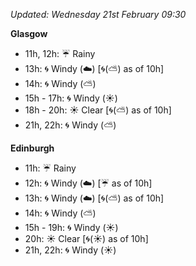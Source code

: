 *Updated: Wednesday 21st February 09:30*

**Glasgow**

* 11h, 12h: :umbrella: Rainy
* 13h: :cyclone: Windy (:cloud:) [:cyclone:(:partly_sunny:) as of 10h]
* 14h: :cyclone: Windy (:partly_sunny:)
* 15h - 17h: :cyclone: Windy (:sunny:)
* 18h - 20h: :sunny: Clear [:cyclone:(:partly_sunny:) as of 10h]
* 21h, 22h: :cyclone: Windy (:partly_sunny:)

**Edinburgh**

* 11h: :umbrella: Rainy
* 12h: :cyclone: Windy (:cloud:) [:umbrella: as of 10h]
* 13h: :cyclone: Windy (:cloud:) [:cyclone:(:partly_sunny:) as of 10h]
* 14h: :cyclone: Windy (:partly_sunny:)
* 15h - 19h: :cyclone: Windy (:sunny:)
* 20h: :sunny: Clear [:cyclone:(:sunny:) as of 10h]
* 21h, 22h: :cyclone: Windy (:sunny:)
